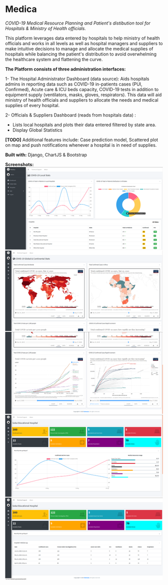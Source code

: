 # Medica
*COVID-19 Medical Resource Planning and Patient's distibution tool for Hospitals &amp; Ministry of Health officials.*

This platform leverages data entered by hospitals to help ministry of health officials and works in all levels as well as hospital managers and suppliers to make intuitive decisions to manage and allocate the medical supplies of hospitals while balancing the patient's distribution to avoid overwhelming the healthcare system and flattening the curve.

**The Platform consists of three administration interfaces:**

1- The Hospital Administrator Dashboard (data source): 
Aids hospitals admins in reporting data such as COVID-19 in-patients cases (PUI, Confirmed), Acute care & ICU beds capacity, COVID-19 tests in addition to equipment supply (ventilators, masks, gloves, respirators). This data will aid ministry of health officials and suppliers to allocate the needs and medical supplies of every hospital. 

2- Officials & Suppliers Dashboard (reads from hospitals data) : 
* Lists local hospitals and plots their data entered filtered by state area.
* Display Global Statistics 

**[TODO]** Additional features include: Case prediction model, Scattered plot on map and push notifications whenever a hospital is in need of supplies. 

**Built with:** Django, ChartJS & Bootstrap 

**Screenshots:**
![](https://github.com/kemoszn/medica/blob/master/screenshots/image_2020-05-17_20-36-21.png)
![](https://github.com/kemoszn/medica/blob/master/screenshots/image_2020-05-17_20-38-28.png)
![](https://github.com/kemoszn/medica/blob/master/screenshots/medica-screenshot.png)
![](https://github.com/kemoszn/medica/blob/master/screenshots/medica-screenshot1.png)
![](https://github.com/kemoszn/medica/blob/master/screenshots/medica-screenshot2.png)
